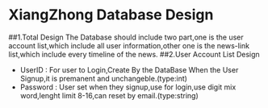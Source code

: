 # XiangZhong Database Design
##1.Total Design
The Database should include two part,one is the user account list,which include all user information,other one is the news-link list,which include every timeline of the news.
##2.User Account List Design
* UserID : 
 For user to Login,Create By the DataBase When the User Signup,it is premanent and unchangeble.(type:int)
* Password :
 User set when they signup,use for login,use digit mix word,lenght limit 8-16,can reset by email.(type:string)
